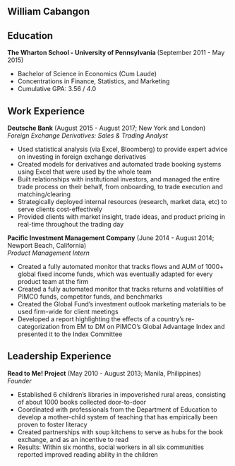 ## William Cabangon


## Education

<b> The Wharton School - University of Pennsylvania </b> (September 2011 - May 2015)
- Bachelor of Science in Economics (Cum Laude)
- Concentrations in Finance, Statistics, and Marketing
- Cumulative GPA: 3.56 / 4.0

## Work Experience

**Deutsche Bank** (August 2015 - August 2017;   New York and London)
<br><i> Foreign Exchange Derivatives: Sales & Trading Analyst</i>    
  - Used statistical analysis (via Excel, Bloomberg) to provide expert advice on investing in foreign exchange derivatives 
  -	Created models for derivatives and automated trade booking systems using Excel that were used by the whole team
  -	Built relationships with institutional investors, and managed the entire trade process on their behalf, from onboarding, to trade         execution and matching/clearing
  -	Strategically deployed internal resources (research, market data, etc) to serve clients cost-effectively
  -	Provided clients with market insight, trade ideas, and product pricing in real-time throughout the trading day

**Pacific Investment Management Company** (June 2014 - August 2014;   Newport Beach, California) 
<br><i>Product Management Intern</i>   
  - Created a fully automated monitor that tracks flows and AUM of 1000+ global fixed income funds, which was eventually adapted for every     product team at the firm
  -	Created a fully automated monitor that tracks returns and volatilities of PIMCO funds, competitor funds, and benchmarks
  -	Created the Global Fund’s investment outlook marketing materials to be used firm-wide for client meetings
  -	Developed a report highlighting the effects of a country’s re-categorization from EM to DM on PIMCO’s Global Advantage Index and           presented it to the Index Committee
  
## Leadership Experience

**Read to Me! Project** (May 2010 - August 2013;  Manila, Philippines)
<br><i>Founder</i>    
  -	Established 6 children’s libraries in impoverished rural areas, consisting of about 1000 books collected door-to-door
  -	Coordinated with professionals from the Department of Education to develop a mother-child system of teaching that has empirically been     proven to foster literacy
  -	Created partnerships with soup kitchens to serve as hubs for the book exchange, and as an incentive to read
  -	Results: Within six months, social workers in all six communities reported improved reading ability in the children
